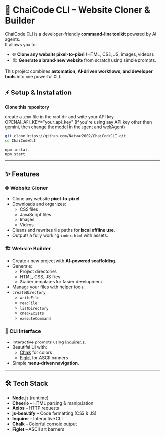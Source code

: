 # 🚀 ChaiCode CLI – Website Cloner & Builder

ChaiCode CLI is a developer-friendly **command-line toolkit** powered by AI agents.  
It allows you to:

- 🌐 **Clone any website pixel-to-pixel** (HTML, CSS, JS, images, videos).  
- 🏗️ **Generate a brand-new website** from scratch using simple prompts.  

This project combines **automation, AI-driven workflows, and developer tools** into one powerful CLI.

## ⚡ Setup & Installation

**Clone this repository**

  create a .env file in the root dir and write your API key.
  OPENAI_API_KEY="your_api_key"    (If you're using any API key other then gemini, then change the model in the agent and webAgent)

   ```bash
   git clone https://github.com/Natwar2002/ChaiCodeCLI.git
   cd ChaiCodeCLI
   
   npm install
   npm start
   ```

---

## ✨ Features

### 🌐 Website Cloner
- Clone any website **pixel-to-pixel**.  
- Downloads and organizes:
  - CSS files  
  - JavaScript files  
  - Images  
  - Videos  
- Cleans and rewrites file paths for **local offline use**.  
- Outputs a fully working `index.html` with assets.

### 🏗️ Website Builder
- Create a new project with **AI-powered scaffolding**.  
- Generate:
  - Project directories  
  - HTML, CSS, JS files  
  - Starter templates for faster development  
- Manage your files with helper tools:
- `createDirectory`
  - `writeFile`
  - `readFile`
  - `listDirectory`
  - `checkExists`
  - `executeCommand`

### 🎨 CLI Interface
- Interactive prompts using [Inquirer.js](https://www.npmjs.com/package/inquirer).  
- Beautiful UI with:
  - [Chalk](https://www.npmjs.com/package/chalk) for colors  
  - [Figlet](https://www.npmjs.com/package/figlet) for ASCII banners  
- Simple **menu-driven navigation**.  

---

## 🛠️ Tech Stack

- **Node.js** (runtime)  
- **Cheerio** – HTML parsing & manipulation  
- **Axios** – HTTP requests  
- **js-beautify** – Code formatting (CSS & JS)  
- **Inquirer** – Interactive CLI  
- **Chalk** – Colorful console output  
- **Figlet** – ASCII art banners  
